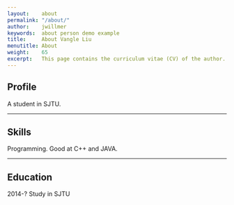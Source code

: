 ```yaml
---
layout:    about
permalink: "/about/"
author:    jwillmer
keywords:  about person demo example
title:     About Vangle Liu
menutitle: About
weight:    65
excerpt:   This page contains the curriculum vitae (CV) of the author.
---
```


## Profile

A student in SJTU.

---

## Skills

Programming. Good at C++ and JAVA.

---

## Education

2014-? Study in SJTU